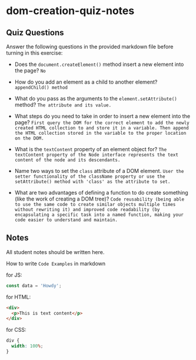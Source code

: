 # dom-creation-quiz-notes

## Quiz Questions

Answer the following questions in the provided markdown file before turning in this exercise:

- Does the `document.createElement()` method insert a new element into the page?
  `No`

- How do you add an element as a child to another element?
  `appendChild() method`

- What do you pass as the arguments to the `element.setAttribute()` method?
  `The attribute and its value.`

- What steps do you need to take in order to insert a new element into the page?
  `First query the DOM for the correct element to add the newly created HTML collection to and store it in a variable. Then append the HTML collection stored in the variable to the proper location on the DOM.`

- What is the `textContent` property of an element object for?
  `The textContent property of the Node interface represents the text content of the node and its descendants.`

- Name two ways to set the `class` attribute of a DOM element.
  `User the setter functionality of the className property or use the setAttribute() method with 'class' as the attribute to set.`

- What are two advantages of defining a function to do create something (like the work of creating a DOM tree)?
  `Code reusability (being able to use the same code to create similar objects multiple times without rewriting it) and improved code readability (by encapsulating a specific task into a named function, making your code easier to understand and maintain.`

## Notes

All student notes should be written here.

How to write `Code Examples` in markdown

for JS:

```javascript
const data = 'Howdy';
```

for HTML:

```html
<div>
  <p>This is text content</p>
</div>
```

for CSS:

```css
div {
  width: 100%;
}
```
